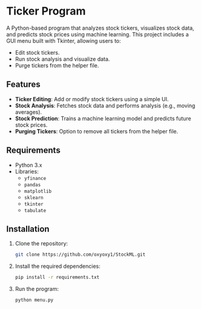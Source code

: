 # Ticker Program

A Python-based program that analyzes stock tickers, visualizes stock data, and predicts stock prices using machine learning. This project includes a GUI menu built with Tkinter, allowing users to:
- Edit stock tickers.
- Run stock analysis and visualize data.
- Purge tickers from the helper file.

## Features
- **Ticker Editing**: Add or modify stock tickers using a simple UI.
- **Stock Analysis**: Fetches stock data and performs analysis (e.g., moving averages).
- **Stock Prediction**: Trains a machine learning model and predicts future stock prices.
- **Purging Tickers**: Option to remove all tickers from the helper file.

## Requirements
- Python 3.x
- Libraries:
  - `yfinance`
  - `pandas`
  - `matplotlib`
  - `sklearn`
  - `tkinter`
  - `tabulate`

## Installation
1. Clone the repository:
   ```bash
   git clone https://github.com/oxyoxy1/StockML.git

2. Install the required dependencies:
   ```bash
   pip install -r requirements.txt

3. Run the program:
   ```bash
   python menu.py